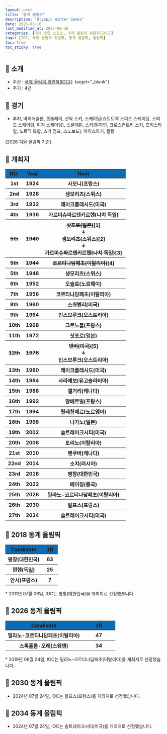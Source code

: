 ```yaml
---
layout: post
title: "동계 올림픽"
description: "Olympic Winter Games"
date: 2025-08-16
last_modified_at: 2025-08-16
categories: [국제 종합 스포츠, 국제 올림픽 위원회(IOC)]
tags: [IOC, 국제 올림픽 위원회, 동계 올림픽, 올림픽]
toc: true
toc_sticky: true
---
```

## 📜 소개
* 주관 : [국제 올림픽 위원회(IOC)](https://www.olympics.com/ioc){: target="_blank"}
* 주기 : 4년

## 📜 경기
* 루지, 바이애슬론, 봅슬레이, 산악 스키, 스케이팅(쇼트트랙 스피드 스케이팅, 스피드 스케이팅, 피겨 스케이팅), 스켈레톤, 스키(알파인, 크로스컨트리 스키, 프리스타일, 노르딕 복합, 스키 점프, 스노보드), 아이스하키, 컬링

(2026 겨울 올림픽 기준)

## 📜 개최지
<html>

<head>
    <meta charset="UTF-8">
</head>

<body>
    <table>
        <tr style="background: #0B6DB7;">
            <th style="width: 15%; font-weight: bold;">NO.</th>
            <th style="width: 15%; font-weight: bold;">Year</th>
            <th style="width: 70%; font-weight: bold;">Host</th>
        </tr>
        <tr>
            <th>1st</th>
            <th>1924</th>
            <th>사모니(프랑스)</th>
        </tr>
        <tr>
            <th>2nd</th>
            <th>1928</th>
            <th>생모리츠(스위스)</th>
        </tr>
        <tr>
            <th>3rd</th>
            <th>1932</th>
            <th>레이크플래시드(미국)</th>
        </tr>
        <tr>
            <th>4th</th>
            <th>1936</th>
            <th>가르미슈파르텐키르헨(나치 독일)</th>
        </tr>
        <tr>
            <th><del>5th</del></th>
            <th><del>1940</del></th>
            <th><del>삿포로(일본)</del><span class="footnote-link" data-note="중일 전쟁으로 인해 개최권 반환">[1]</span><br>↓<br><del>생모리츠(스위스)</del><span class="footnote-link" data-note="스키 선수 신분 문제와 상업적 이해관계로 인해 개최 포기">[2]</span><br>↓<br><del>가르미슈파르텐키르헨(나치 독일)</del><span class="footnote-link" data-note="제2차 세계 대전으로 인해 취소">[3]</span></th>
        </tr>
        <tr>
            <th><del>5th</del></th>
            <th><del>1944</del></th>
            <th><del>코르티나담페초(이탈리아)</del><span class="footnote-link" data-note="제2차 세계 대전으로 인해 취소">[4]</span></th>
        </tr>
        <tr>
            <th>5th</th>
            <th>1948</th>
            <th>생모리츠(스위스)</th>
        </tr>
        <tr>
            <th>6th</th>
            <th>1952</th>
            <th>오슬로(노르웨이)</th>
        </tr>
        <tr>
            <th>7th</th>
            <th>1956</th>
            <th>코르티나담페초(이탈리아)</th>
        </tr>
        <tr>
            <th>8th</th>
            <th>1960</th>
            <th>스쿼벨리(미국)</th>
        </tr>
        <tr>
            <th>9th</th>
            <th>1964</th>
            <th>인스브루크(오스트리아)</th>
        </tr>
        <tr>
            <th>10th</th>
            <th>1968</th>
            <th>그르노블(프랑스)</th>
        </tr>
        <tr>
            <th>11th</th>
            <th>1972</th>
            <th>삿포로(일본)</th>
        </tr>
        <tr>
            <th><del>12th</del></th>
            <th><del>1976</del></th>
            <th><del>덴버(미국)</del><span class="footnote-link" data-note="환경 문제와 비용 증가로 인해 개최권 반납">[5]</span><br>↓<br>인스브루크(오스트리아)</th>
        </tr>
        <tr>
            <th>13th</th>
            <th>1980</th>
            <th>레이크플래시드(미국)</th>
        </tr>
        <tr>
            <th>14th</th>
            <th>1984</th>
            <th>사라예보(유고슬라비아)</th>
        </tr>
        <tr>
            <th>15th</th>
            <th>1988</th>
            <th>캘거리(캐나다)</th>
        </tr>
        <tr>
            <th>16th</th>
            <th>1992</th>
            <th>알베르빌(프랑스)</th>
        </tr>
        <tr>
            <th>17th</th>
            <th>1994</th>
            <th>릴레함메르(노르웨이)</th>
        </tr>
        <tr>
            <th>18th</th>
            <th>1998</th>
            <th>나가노(일본)</th>
        </tr>
        <tr>
            <th>19th</th>
            <th>2002</th>
            <th>솔트레이크시티(미국)</th>
        </tr>
        <tr>
            <th>20th</th>
            <th>2006</th>
            <th>토리노(이탈리아)</th>
        </tr>
        <tr>
            <th>21st</th>
            <th>2010</th>
            <th>밴쿠버(캐나다)</th>
        </tr>
        <tr>
            <th>22nd</th>
            <th>2014</th>
            <th>소치(러시아)</th>
        </tr>
        <tr>
            <th><span class="korea-host">23rd</span></th>
            <th><span class="korea-host">2018</span></th>
            <th><span class="korea-host">평창(대한민국)</span></th>
        </tr>
        <tr>
            <th>24th</th>
            <th>2022</th>
            <th>베이징(중국)</th>
        </tr>
        <tr>
            <th>25th</th>
            <th>2026</th>
            <th>밀라노-코르티나담페초(이탈리아)</th>
        </tr>
        <tr>
            <th>26th</th>
            <th>2030</th>
            <th>알프스(프랑스)</th>
        </tr>
        <tr>
            <th>27th</th>
            <th>2034</th>
            <th>솔트레이크시티(미국)</th>
        </tr>
    </table>
</body>

</html>

## 📜 2018 동계 올림픽
<html>

<head>
    <meta charset="UTF-8">
</head>

<body>
    <table>
        <tr style="background: #0B6DB7;">
            <th style="width: 70%; font-weight: bold;">Candidate</th>
            <th style="width: 30%; font-weight: bold;">1R</th>
        </tr>
        <tr>
            <th><span class="korea-host">평창(대한민국)</span></th>
            <th><span class="korea-host2">63</span></th>
        </tr>
        <tr>
            <th>뮌헨(독일)</th>
            <th>25</th>
        </tr>
        <tr>
            <th>안시(프랑스)</th>
            <th>7</th>
        </tr>
    </table>
</body>

</html>
* 2011년 07월 06일, IOC는 <span class="korea-host">평창(대한민국)</span>을 개최지로 선정했습니다.

## 📜 2026 동계 올림픽
<html>

<head>
    <meta charset="UTF-8">
</head>

<body>
    <table>
        <tr style="background: #0B6DB7;">
            <th style="width: 70%; font-weight: bold;">Candidate</th>
            <th style="width: 30%; font-weight: bold;">1R</th>
        </tr>
        <tr>
            <th><span class="foreign-host">밀라노-코르티나담페초(이탈리아)</span></th>
            <th><span class="foreign-host2">47</span></th>
        </tr>
        <tr>
            <th>스톡홀름-오레(스웨덴)</th>
            <th>34</th>
        </tr>
    </table>
</body>

</html>
* 2019년 06월 24일, IOC는 <span class="foreign-host">밀라노-코르티나담페초(이탈리아)</span>를 개최지로 선정했습니다.

## 📜 2030 동계 올림픽
* 2024년 07월 24일, IOC는 <span class="foreign-host">알프스(프랑스)</span>를 개최지로 선정했습니다.

## 📜 2034 동계 올림픽
* 2024년 07월 24일, IOC는 <span class="foreign-host">솔트레이크시티(미국)</span>를 개최지로 선정했습니다.
